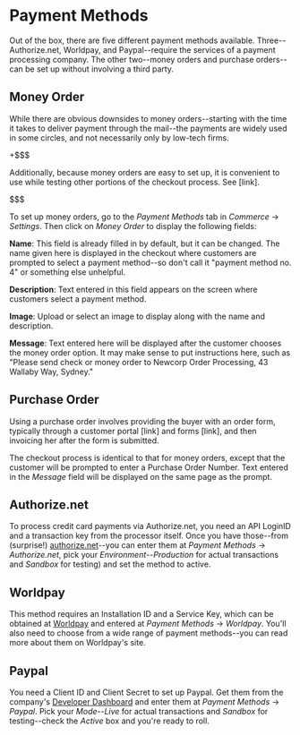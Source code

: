 # Payment Methods

Out of the box, there are five different payment methods available.
Three--Authorize.net, Worldpay, and Paypal--require the services of a payment
processing company. The other two--money orders and purchase orders--can be set
up without involving a third party.

## Money Order

While there are obvious downsides to money orders--starting with the time it
takes to deliver payment through the mail--the payments are widely used in some
circles, and not necessarily only by low-tech firms.

+$$$

Additionally, because money orders are easy to set up, it is convenient to use
while testing other portions of the checkout process. See [link].

$$$

To set up money orders, go to the *Payment Methods* tab in *Commerce* &rarr;
*Settings*. Then click on *Money Order* to display the following fields:

**Name**: This field is already filled in by default, but it can be changed. The
name given here is displayed in the checkout where customers are prompted to
select a payment method--so don't call it "payment method no. 4" or something
else unhelpful.

**Description**: Text entered in this field appears on the screen where
customers select a payment method.

**Image**: Upload or select an image to display along with the name and
description.

**Message**: Text entered here will be displayed after the customer chooses the
money order option. It may make sense to put instructions here, such as "Please
send check or money order to Newcorp Order Processing, 43 Wallaby Way, Sydney."

## Purchase Order

Using a purchase order involves providing the buyer with an order form,
typically through a customer portal [link] and forms [link], and then invoicing
her after the form is submitted.

The checkout process is identical to that for money orders, except that the
customer will be prompted to enter a Purchase Order Number. Text entered in the
*Message* field will be displayed on the same page as the prompt.

## Authorize.net

To process credit card payments via Authorize.net, you need an API LoginID and
a transaction key from the processor itself. Once you have those--from
(surprise!) [authorize.net](https://www.authorize.net/)--you can enter them at
*Payment Methods* &rarr; *Authorize.net*, pick your *Environment*--*Production*
for actual transactions and *Sandbox* for testing) and set the method to active.

## Worldpay

This method requires an Installation ID and a Service Key, which can be obtained
at [Worldpay](https://www.worldpay.com) and entered at *Payment Methods* &rarr;
*Worldpay*. You'll also need to choose from a wide range of payment methods--you
can read more about them on Worldpay's site.

## Paypal

You need a Client ID and Client Secret to set up Paypal. Get them from the
company's [Developer
Dashboard](https://developer.paypal.com/developer/applications/create) and enter
them at *Payment Methods* &rarr; *Paypal*. Pick your *Mode*--*Live* for actual
transactions and *Sandbox* for testing--check the *Active* box and you're ready
to roll.

